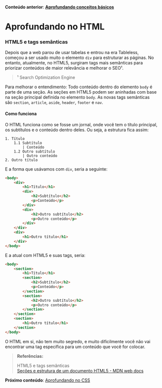 **Conteúdo anterior**: [**Aprofundando conceitos básicos**](./Aprofundando.md)

# Aprofundando no HTML

### HTML5 e tags semânticas
Depois que a web parou de usar tabelas e entrou na era Tableless, começou a ser usado muito o elemento <code>div</code> para estruturar as páginas. No entanto, atualmente, no HTML5, surgiram tags mais semânticas para priorizar conteúdos de maior relevância e melhorar o SEO¹.
> ¹ Search Optimization Engine

Para melhorar o entendimento: Todo conteúdo dentro do elemento <code>body</code> é parte de uma seção. As seções em HTML5 podem ser aninhadas com base na seção principal definida no elemento <code>body</code>. As novas tags semânticas são <code>section</code>, <code>article</code>, <code>aside</code>, <code>header</code>, <code>footer</code> e <code>nav</code>.

#### Como funciona
O HTML funciona como se fosse um jornal, onde você tem o título principal, os subtítulos e o conteúdo dentro deles. Ou seja, a estrutura fica assim:
```text
1. Título
    1.1 Subtítulo
        | Conteúdo
    1.2 Outro subtítulo
        | Outro conteúdo
2. Outro título
```

E a forma que usávamos com <code>div</code>, seria a seguinte:
```html
<body>
    <div>
        <h1>Título</h1>
        <div>
            <h2>Subtítulo</h2>
            <p>Conteúdo</p>
        </div>
        <div>
            <h2>Outro subtítulo</h2>
            <p>Outro conteúdo</p>
        </div>
    </div>
    <div>
        <h1>Outro título</h1>
    </div>
</body>
```

E a atual com HTML5 e suas tags, seria:
```html
<body>
    <section>
        <h1>Título</h1>
        <section>
            <h2>Subtítulo</h2>
            <p>Conteúdo</p>
        </section>
        <section>
            <h2>Outro subtítulo</h2>
            <p>Outro conteúdo</p>
        </section>
    </section>
    <section>
        <h1>Outro título</h1>
    </section>
</body>
```

O HTML em si, não tem muito segredo, e muito dificilmente você não vai encontrar uma tag específica para um conteúdo que você for colocar.

> **Referências:** <br />
>
> HTML5 e tags semânticas <br />
> [Seções e estrutura de um documento HTML5 - MDN web docs
](https://developer.mozilla.org/pt-BR/docs/Sections_and_Outlines_of_an_HTML5_document)

**Próximo conteúdo**: [Aprofundando no CSS](./Aprofundando_no_css.md)